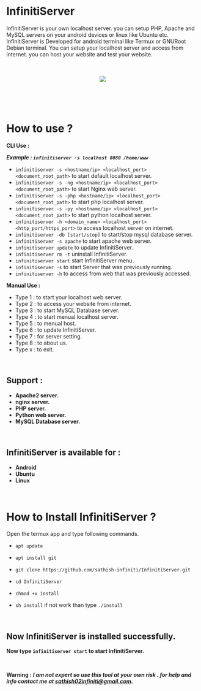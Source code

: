 # InfinitiServer

InfinitiServer is your own localhost server. you can setup PHP, Apache and MySQL servers on your android devices or linux like Ubuntu etc. InfinitiServer is Developed for android terminal like Termux or GNURoot Debian terminal. You can setup your localhost server and access from internet. you can host your website and test your website.
<br/><br/><br/>

<p align="center">
<img src="https://github.com/sathish-infiniti/InfinitiServer/blob/master/Scr/InfinitiServer.jpg"/>
</p>

<br/><br/><br/>

# How to use ?

**CLI Use :**

  ***Example : `infinitiserver -s localhost 8080 /home/www`***
- `infinitiserver -s <hostname/ip> <localhost_port> <document_root_path>` to start default localhost server.
- `infinitiserver -s -ng <hostname/ip> <localhost_port> <document_root_path>` to start Nginx web server.
- `infinitiserver -s -php <hostname/ip> <localhost_port> <document_root_path>` to start php localhost server.
- `infinitiserver -s -py <hostname/ip> <localhost_port> <document_root_path>` to start python localhost server.
- `infinitiserver -h <domain_name> <localhost_port> <http_port/https_port>` to access localhost server on internet.
- `infinitiserver -db [start/stop]` to start/stop mysql database server.
- `infinitiserver -s apache` to start apache web server.
- `infinitiserver update` to update InfinitiServer.
- `infinitiserver rm -t` uninstall InfinitiServer.
- `infinitiserver start` start InfinitiServer menu.
- `infinitiserver -s` to start Server that was previously running.
- `infinitiserver -h` to access from web that was previously accessed.


**Manual Use :**
- Type 1 : to start your localhost web server.
- Type 2 : to access your website from internet.
- Type 3 : to start MySQL Database server.
- Type 4 : to start menual localhost server.
- Type 5 : to menual host.
- Type 6 : to update InfinitiServer.
- Type 7 : for server setting.
- Type 8 : to about us.
- Type x : to exit.

<br/>

## Support :

* **Apache2 server.**
* **nginx server.**
* **PHP server.**
* **Python web server.**
* **MySQL Database server.**

<br/>

## InfinitiServer is available for :

* **Android**
* **Ubuntu**
* **Linux**
<br/>

# How to Install InfinitiServer ?

Open the termux app and type following commands.

* `apt update`

* `apt install git`

* `git clone https://github.com/sathish-infiniti/InfinitiServer.git`

* `cd InfinitiServer`

* `chmod +x install`

* `sh install` if not work than type `./install`

<br/>

## Now InfinitiServer is installed successfully.

**Now type `infinitiserver start` to start InfinitiServer.**

<br>

**Warning :** ***I am not expert so use this tool at your own risk . for help and info contact me at sathish02infiniti@gmail.com.***


<br/>

